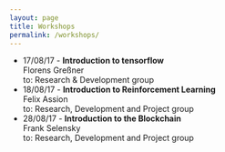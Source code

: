 ```yaml
---
layout: page
title: Workshops
permalink: /workshops/
---
```


- 17/08/17 - **Introduction to tensorflow**  
Florens Greßner  
to: Research & Development group
- 18/08/17 - **Introduction to Reinforcement Learning**  
Felix Assion  
to: Research, Development and Project group
- 28/08/17 - **Introduction to the Blockchain**  
Frank Selensky  
to: Research, Development and Project group
